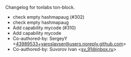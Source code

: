 Changelog for tonlabs ton-block.
 * check empty hashmapaug (#302)
 * check empty hashmapaug
 * Add capability mycode (#310)
 * Add capability mycode
 * Co-authored-by: SergeyY &lt;43989533+yaroslavser@users.noreply.github.com&gt;
 * Co-authored-by: Suvorov Ivan &lt;sv_91@inbox.ru&gt;
